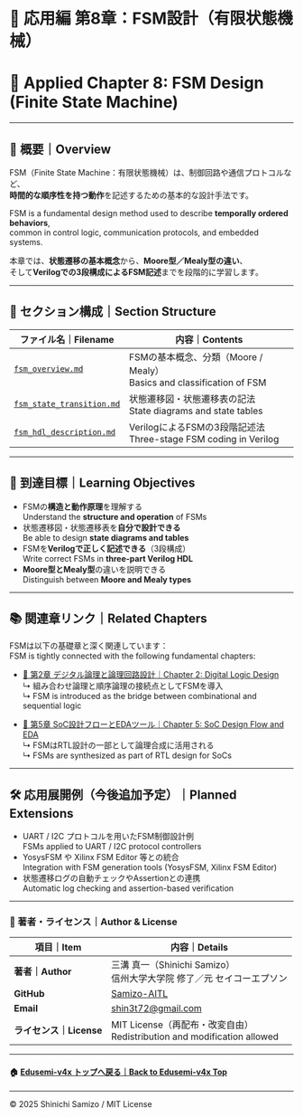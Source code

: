 # 🔁 応用編 第8章：FSM設計（有限状態機械）  
# 🔁 Applied Chapter 8: FSM Design (Finite State Machine)

---

## 📘 概要｜Overview

FSM（Finite State Machine：有限状態機械）は、制御回路や通信プロトコルなど、  
**時間的な順序性を持つ動作**を記述するための基本的な設計手法です。

FSM is a fundamental design method used to describe **temporally ordered behaviors**,  
common in control logic, communication protocols, and embedded systems.

本章では、**状態遷移の基本概念**から、**Moore型／Mealy型の違い**、  
そして**Verilogでの3段構成によるFSM記述**までを段階的に学習します。

---

## 🧩 セクション構成｜Section Structure

| ファイル名｜Filename | 内容｜Contents |
|----------------------|------------------------------|
| [`fsm_overview.md`](fsm_overview.md) | FSMの基本概念、分類（Moore / Mealy）<br>Basics and classification of FSM |
| [`fsm_state_transition.md`](fsm_state_transition.md) | 状態遷移図・状態遷移表の記法<br>State diagrams and state tables |
| [`fsm_hdl_description.md`](fsm_hdl_description.md) | VerilogによるFSMの3段階記述法<br>Three-stage FSM coding in Verilog |

---

## 🎯 到達目標｜Learning Objectives

- FSMの**構造と動作原理**を理解する  
  Understand the **structure and operation** of FSMs  
- 状態遷移図・状態遷移表を**自分で設計できる**  
  Be able to design **state diagrams and tables**  
- FSMを**Verilogで正しく記述できる**（3段構成）  
  Write correct FSMs in **three-part Verilog HDL**  
- **Moore型とMealy型**の違いを説明できる  
  Distinguish between **Moore and Mealy types**

---

## 📚 関連章リンク｜Related Chapters

FSMは以下の基礎章と深く関連しています：  
FSM is tightly connected with the following fundamental chapters:

- [📘 第2章 デジタル論理と論理回路設計｜Chapter 2: Digital Logic Design](../chapter2_comb_logic/README.md)  
  ↳ 組み合わせ論理と順序論理の接続点としてFSMを導入  
  ↳ FSM is introduced as the bridge between combinational and sequential logic  

- [📘 第5章 SoC設計フローとEDAツール｜Chapter 5: SoC Design Flow and EDA](../chapter5_soc_design_flow/README.md)  
  ↳ FSMはRTL設計の一部として論理合成に活用される  
  ↳ FSMs are synthesized as part of RTL design for SoCs

---

## 🛠 応用展開例（今後追加予定）｜Planned Extensions

- UART / I2C プロトコルを用いたFSM制御設計例  
  FSMs applied to UART / I2C protocol controllers  
- YosysFSM や Xilinx FSM Editor 等との統合  
  Integration with FSM generation tools (YosysFSM, Xilinx FSM Editor)  
- 状態遷移ログの自動チェックやAssertionとの連携  
  Automatic log checking and assertion-based verification

---

### 👤 著者・ライセンス｜Author & License

| 項目｜Item | 内容｜Details |
|------------|----------------------------|
| **著者｜Author** | 三溝 真一（Shinichi Samizo）<br>信州大学大学院 修了／元 セイコーエプソン |
| **GitHub** | [Samizo-AITL](https://github.com/Samizo-AITL) |
| **Email** | [shin3t72@gmail.com](mailto:shin3t72@gmail.com) |
| **ライセンス｜License** | MIT License（再配布・改変自由）<br>Redistribution and modification allowed |

---

#### 🏠 [Edusemi-v4x トップへ戻る｜Back to Edusemi-v4x Top](../README.md)

---

© 2025 Shinichi Samizo / MIT License
